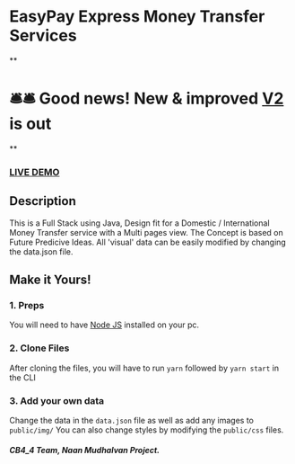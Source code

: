 # EasyPay Express Money Transfer Services

**

# 🛎️🛎️ Good news! New & improved [V2]() is out  

**


### <a href="">LIVE DEMO</a> 

## Description
This is a Full Stack using Java, Design fit for a  Domestic / International Money Transfer service with a Multi pages view.
The Concept is based on Future Predicive Ideas. 
All 'visual' data can be easily modified by changing the data.json file.

## Make it Yours!
### 1. Preps
You will need to have <a href="https://nodejs.org/">Node JS</a> installed on your pc.

### 2. Clone Files
After cloning the files, you will have to run ```yarn``` followed by ```yarn start``` in the CLI
### 3. Add your own data 
Change the data in the ```data.json``` file as well as add any images to ```public/img/```
You can also change styles by modifying the ```public/css``` files.


##### CB4_4 Team, Naan Mudhalvan Project. 

